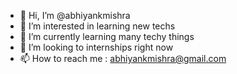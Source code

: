 - 👋 Hi, I’m @abhiyankmishra
- 👀 I’m interested in learning new techs
- 🌱 I’m currently learning many techy things
- 💞️ I’m looking to internships right now 
- 📫 How to reach me : abhiyankmishra@gmail.com

<!---
abhiyankmishra/abhiyankmishra is a ✨ special ✨ repository because its `README.md` (this file) appears on your GitHub profile.
You can click the Preview link to take a look at your changes.
--->
